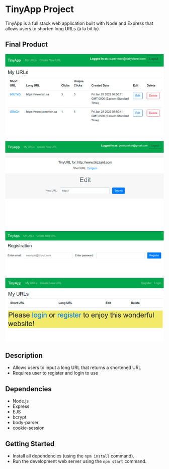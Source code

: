 # TinyApp Project

TinyApp is a full stack web application built with Node and Express that allows users to shorten long URLs (à la bit.ly).

## Final Product

!["The main URL page"](https://github.com/Kagin007/tinyapp/blob/master/docs/tinyAppMain.png?raw=true)

!["Can edit URLs"](https://github.com/Kagin007/tinyapp/blob/master/docs/tinyAppEdit.png?raw=true)

!["Requires users to register](https://github.com/Kagin007/tinyapp/blob/master/docs/tinyAppRegister.png?raw=true)

!["Polite redirect"](https://github.com/Kagin007/tinyapp/blob/master/docs/tinyAppRedirect.png?raw=true)

## Description
- Allows users to input a long URL that returns a shortened URL
- Requires user to register and login to use

## Dependencies

- Node.js
- Express
- EJS
- bcrypt
- body-parser
- cookie-session

## Getting Started

- Install all dependencies (using the `npm install` command).
- Run the development web server using the `npm start` command.